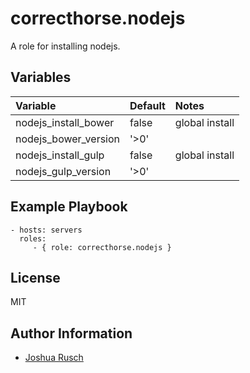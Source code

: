 correcthorse.nodejs
=========

A role for installing nodejs.

Variables
---------

| Variable			| Default			| Notes				|
| :---				| :---				| :---				|
| nodejs_install_bower		| false				| global install		|
| nodejs_bower_version		| '>0'				| 	 			|
| nodejs_install_gulp		| false				| global install		|
| nodejs_gulp_version		| '>0'				| 	 			|

Example Playbook
----------------

    - hosts: servers
      roles:
         - { role: correcthorse.nodejs }

License
-------

MIT

Author Information
------------------

* [Joshua Rusch](https://correct.horse/)

